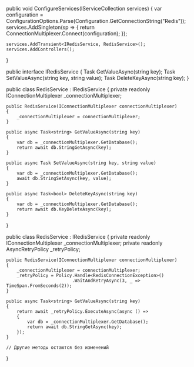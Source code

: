 
public void ConfigureServices(IServiceCollection services)
{
    var configuration = ConfigurationOptions.Parse(Configuration.GetConnectionString("Redis"));
    services.AddSingleton<IConnectionMultiplexer>(sp =>
    {
        return ConnectionMultiplexer.Connect(configuration);
    });

    services.AddTransient<IRedisService, RedisService>();
    services.AddControllers();
}

public interface IRedisService
{
    Task<string> GetValueAsync(string key);
    Task SetValueAsync(string key, string value);
    Task<bool> DeleteKeyAsync(string key);
}

public class RedisService : IRedisService
{
    private readonly IConnectionMultiplexer _connectionMultiplexer;

    public RedisService(IConnectionMultiplexer connectionMultiplexer)
    {
        _connectionMultiplexer = connectionMultiplexer;
    }

    public async Task<string> GetValueAsync(string key)
    {
        var db = _connectionMultiplexer.GetDatabase();
        return await db.StringGetAsync(key);
    }

    public async Task SetValueAsync(string key, string value)
    {
        var db = _connectionMultiplexer.GetDatabase();
        await db.StringSetAsync(key, value);
    }

    public async Task<bool> DeleteKeyAsync(string key)
    {
        var db = _connectionMultiplexer.GetDatabase();
        return await db.KeyDeleteAsync(key);
    }
}

public class RedisService : IRedisService
{
    private readonly IConnectionMultiplexer _connectionMultiplexer;
    private readonly AsyncRetryPolicy _retryPolicy;

    public RedisService(IConnectionMultiplexer connectionMultiplexer)
    {
        _connectionMultiplexer = connectionMultiplexer;
        _retryPolicy = Policy.Handle<RedisConnectionException>()
                             .WaitAndRetryAsync(3, _ => TimeSpan.FromSeconds(2));
    }

    public async Task<string> GetValueAsync(string key)
    {
        return await _retryPolicy.ExecuteAsync(async () =>
        {
            var db = _connectionMultiplexer.GetDatabase();
            return await db.StringGetAsync(key);
        });
    }

    // Другие методы остаются без изменений
}
